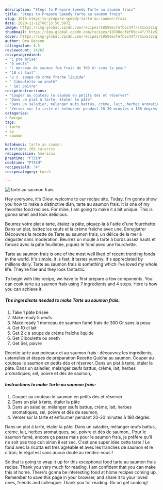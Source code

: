 ```yaml
---
description: "Steps to Prepare Speedy Tarte au saumon frais"
title: "Steps to Prepare Speedy Tarte au saumon frais"
slug: 3615-steps-to-prepare-speedy-tarte-au-saumon-frais
date: 2020-11-12T00:16:50.507Z
image: https://img-global.cpcdn.com/recipes/18598ecfefb5c44f/751x532cq70/tarte-au-saumon-frais-photo-principale-de-la-recette.jpg
thumbnail: https://img-global.cpcdn.com/recipes/18598ecfefb5c44f/751x532cq70/tarte-au-saumon-frais-photo-principale-de-la-recette.jpg
cover: https://img-global.cpcdn.com/recipes/18598ecfefb5c44f/751x532cq70/tarte-au-saumon-frais-photo-principale-de-la-recette.jpg
author: Ora Benson
ratingvalue: 4.5
reviewcount: 14262
recipeingredient:
- "1 pte brise"
- "5 oeufs"
- "1 morceau de saumon fum frais de 300 Gr sans la peau"
- "10 cl lait"
- "2 c  soupe de crme frache liquide"
- " Ciboulette ou aneth"
- " Sel poivre"
recipeinstructions:
- "Couper au couteau le saumon en petits dés et réserver"
- "Dans un plat à tarte, étaler la pâte"
- "Dans un saladier, mélanger œufs battus, crème, lait, herbes aromatiques, sel, poivre et dés de saumon,"
- "Verser sur la tarte et enfourner pendant 20-30 minutes à 180 degrés."
categories:
- Recipe
tags:
- tarte
- au
- saumon

katakunci: tarte au saumon 
nutrition: 263 calories
recipecuisine: American
preptime: "PT31M"
cooktime: "PT34M"
recipeyield: "4"
recipecategory: Lunch

---
```



![Tarte au saumon frais](https://img-global.cpcdn.com/recipes/18598ecfefb5c44f/751x532cq70/tarte-au-saumon-frais-photo-principale-de-la-recette.jpg)

Hey everyone, it's Drew, welcome to our recipe site. Today, I'm gonna show you how to make a distinctive dish, tarte au saumon frais. It is one of my favorites food recipes. For mine, I am going to make it a bit unique. This is gonna smell and look delicious.

Beurrez votre plat à tarte, étalez la pâte, piquez-la à l&#39;aide d&#39;une fourchette. Dans un plat, battez les œufs et la crème fraîche avec une. Enregistrer Découvrez la recette de Tarte au saumon frais, un délice de la mer à déguster sans modération. Beurrez un moule à tarte à bords assez hauts et foncez avec la pâte feuilletée, piquez le fond avec une fourchette.

Tarte au saumon frais is one of the most well liked of recent trending foods in the world. It's simple, it is fast, it tastes yummy. It's appreciated by millions daily. Tarte au saumon frais is something which I've loved my whole life. They're fine and they look fantastic.


To begin with this recipe, we have to first prepare a few components. You can cook tarte au saumon frais using 7 ingredients and 4 steps. Here is how you can achieve it.

<!--inarticleads1-->

##### The ingredients needed to make Tarte au saumon frais:

1. Take 1 pâte brisée
1. Make ready 5 oeufs
1. Make ready 1 morceau de saumon fumé frais de 300 Gr sans la peau
1. Get 10 cl lait
1. Get 2 c à soupe de crème fraîche liquide
1. Get  Ciboulette ou aneth
1. Get  Sel, poivre


Recette tarte aux poireaux et au saumon frais : découvrez les ingrédients, ustensiles et étapes de préparation Recette Quiche au saumon. Couper au couteau le saumon en petits dés et réserver. Dans un plat à tarte, étaler la pâte. Dans un saladier, mélanger œufs battus, crème, lait, herbes aromatiques, sel, poivre et dés de saumon,. 

<!--inarticleads2-->

##### Instructions to make Tarte au saumon frais:

1. Couper au couteau le saumon en petits dés et réserver
1. Dans un plat à tarte, étaler la pâte
1. Dans un saladier, mélanger œufs battus, crème, lait, herbes aromatiques, sel, poivre et dés de saumon,
1. Verser sur la tarte et enfourner pendant 20-30 minutes à 180 degrés.


Dans un plat à tarte, étaler la pâte. Dans un saladier, mélanger œufs battus, crème, lait, herbes aromatiques, sel, poivre et dés de saumon,. Pour le saumon fumé, encore ça passe mais pour le saumon frais, je préfère qu&#39;il ne soit pas trop cuit sinon il est sec. C&#39;est une super idée cette tarte ! Le fond avec la ricotta est très agréable et avec les tranches de saumon et le citron, le régal est sans aucun doute au rendez-vous ! 

So that is going to wrap it up for this exceptional food tarte au saumon frais recipe. Thank you very much for reading. I am confident that you can make this at home. There's gonna be interesting food at home recipes coming up. Remember to save this page in your browser, and share it to your loved ones, friends and colleague. Thank you for reading. Go on get cooking!
